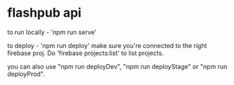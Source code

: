 # flashpub api

to run locally - 'npm run serve'

to deploy - 'npm run deploy'
make sure you're connected to the right firebase proj. Do 'firebase projects:list' to list projects.

you can also use "npm run deployDev", "npm run deployStage" or "npm run deployProd".
